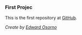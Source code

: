 ### **First Projec**

This is the first repository at [GitHub](1). 

*Create by [Edward Osorno](2)*
 
[1]: https://github.com/Edw10
[2]: https://instagram.com/edw10.10